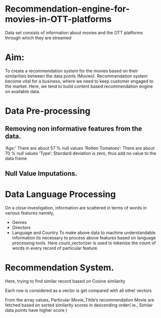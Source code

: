 # Recommendation-engine-for-movies-in-OTT-platforms
Data set consists of information about movies and the OTT platforms through which they are streamed

# Aim:
To create a recommendation system for the movies based on their similarities between the data points (Movies).
Recommendation system become vital for a business, where we need to keep customer engaged to the market.
Here, we tend to build content based recommendation engine on available data.

# Data Pre-processing
## Removing non informative features from the data.
‘Age:’ There are about 57 % null values
‘Rotten Tomatoes’: There are about 70 % null values
‘Type’: Standard deviation is zero, thus add no value to the data frame

## Null Value Imputations.

# Data Language Processing
On a close investigation, information are scattered in terms of words in various features namely, 
 * Genres
 * Directors
 * Language and Country
To make above data to machine understandable information its necessary to process above features based on language processing  tools.
Here count_vectorizer is used to tokenize the count of  words in every record of particular feature.

# Recommendation System.
Here, trying to find similar record based on Cosine similarity

Each row is considered as a vector is get compared with all other vectors

From the array values, Particular Movie_Tittle’s recommendation Movie are fetched based on sorted similarity scores in descending order( ie., Similar data points have higher score )


